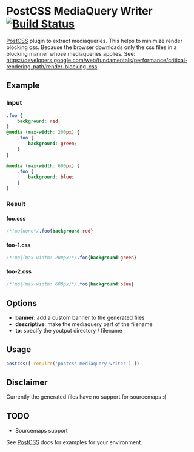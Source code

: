 # PostCSS MediaQuery Writer [![Build Status][ci-img]][ci]

[PostCSS] plugin to extract mediaqueries.
This helps to minimize render blocking css. Because the browser downloads only the css files in a blocking manner whose mediaqueries applies.
See: https://developers.google.com/web/fundamentals/performance/critical-rendering-path/render-blocking-css

[PostCSS]: https://github.com/postcss/postcss
[ci-img]:  https://travis-ci.org/martinkr/postcss-mediaquery-writer.svg
[ci]:      https://travis-ci.org/martinkr/postcss-mediaquery-writer

## Example

### Input
```css
.foo {
    background: red;
}
@media (max-width: 200px) {
    .foo {
        background: green;
    }
}

@media (max-width: 600px) {
    .foo {
        background: blue;
    }
}
```


### Result
#### foo.css
```css
/*!mq|none*/.foo{background:red}
```

#### foo-1.css
```css
/*!mq|(max-width: 200px)*/.foo{background:green}
```

#### foo-2.css
```css
/*!mq|(max-width: 600px)*/.foo{background:blue}
```

## Options
- **banner**: add a custom banner to the generated files
- **descriptive**: make the mediaquery part of the filename
- **to**: specify the youtput directory / filename

## Usage

```js
postcss([ require('postcss-mediaquery-writer') ])
```

## Disclaimer
Currently the generated files have no support for sourcemaps :(

## TODO
- Sourcemaps support

See [PostCSS] docs for examples for your environment.
